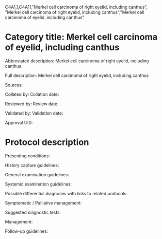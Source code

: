 C4A1,1,C4A11,"Merkel cell carcinoma of right eyelid, including canthus", "Merkel cell carcinoma of right eyelid, including canthus","Merkel cell carcinoma of eyelid, including canthus"
# Category title: Merkel cell carcinoma of eyelid, including canthus

Abbreviated description: Merkel cell carcinoma of right eyelid, including canthus

Full description: Merkel cell carcinoma of right eyelid, including canthus

Sources:

Collated by:
Collation date:

Reviewed by:
Review date:

Validated by:
Validation date:

Approval UID:

# Protocol description

Presenting conditions:

History capture guidelines:

General examination guidelines:

Systemic examination guidelines:

Possible differential diagnoses with links to related protocols:

Symptomatic / Palliative management:

Suggested diagnostic tests:

Management:

Follow-up guidelines:

